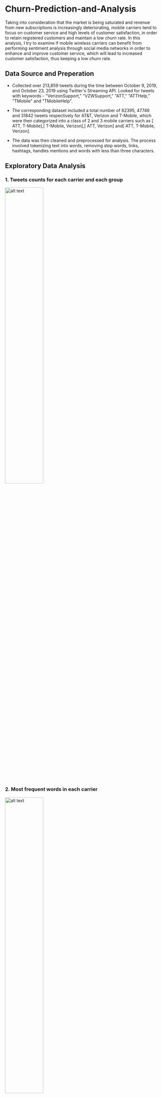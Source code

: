 # Churn-Prediction-and-Analysis

Taking into consideration that the market is being saturated and revenue from new subscriptions is increasingly deteriorating, mobile carriers tend to focus on customer service and high levels of customer satisfaction, in order to retain registered customers and maintain a low churn rate. In this analysis, I try to examine if mobile wireless carriers can benefit from performing sentiment analysis through social media networks in order to enhance and improve customer service, which will lead to increased customer satisfaction, thus keeping a low churn rate.

## Data Source and Preperation

- Collected over 213,859 tweets during the time between October 9, 2019, and October 23, 2019 using Twitter's Streaming API. Looked for tweets with keywords - "VerizonSupport," "VZWSupport," "ATT," "ATTHelp," "TMobile" and "TMobileHelp".

- The corresponding dataset included a total number of 82395, 47746 and 31842 tweets respectively for AT&T, Verizon and T-Mobile, which were then categorized into a class of 2 and 3 mobile carriers such as [ ATT, T-Mobile],[ T-Mobile, Verizon],[ ATT, Verizon] and[ ATT, T-Mobile, Verizon].

- The data was then cleaned and preprocessed for analysis. The process involved tokenizing text into words, removing stop words, links, hashtags, handles mentions and words with less than three characters.

## Exploratory Data Analysis

### 1.	Tweets counts for each carrier and each group

<img src="https://github.com/netisheth/Churn-Prediction-and-Analysis/blob/master/Images/eda1.png" alt="alt text" width="50%" height="50%">

### 2. Most frequent words in each carrier

<img src="https://github.com/netisheth/Churn-Prediction-and-Analysis/blob/master/Images/eda2.png" alt="alt text" width="50%" height="50%">

<img src="https://github.com/netisheth/Churn-Prediction-and-Analysis/blob/master/Images/eda3.png" alt="alt text" width="50%" height="50%">

According to the BOW model, we got the top 5 common words of each carrier. For Verizon, users like to mention Disney, free service, and yearly plans in their tweets. Similarly, for TMobile and ATT, users are talking about comments, tickets, and customers.

### 3.	Counts for each carrier mentioned daily

<img src="https://github.com/netisheth/Churn-Prediction-and-Analysis/blob/master/Images/eda4.png" alt="alt text" width="50%" height="50%">

During the time between 2019-10-09 and 2019-10-23, we can observe how the number of tweets mentioning each carrier varies. Some interesting observations are:
- On 2019-10-15 Tuesday, the number of tweets for TMobile is maximum, the possible reason can be t-mobile Tuesday promotional offers.
- On 2019-10-19, a lot of ATT users were facing network issues. That can be the reason behind the sudden rise in the number of tweets.
- On 2019-10-22, Verizon tweets were the maximum. They announced a free year of Disney+. The users might be comparing it with ATT offers. 

### 4.	Sentiment polarity distribution for each carrier

<img src="https://github.com/netisheth/Churn-Prediction-and-Analysis/blob/master/Images/eda5.png" alt="alt text" width="50%" height="50%">

We can see how the sentiment varies for each tweet mentioning different carriers. It helps us to understand how many tweets were positive and negative. For example, ATT had maximum number of tweets with -0.5 polarity (negative). Most of the tweets for each carrier were positive.

### 5.	Overall sentiment polarity of each carrier

<img src="https://github.com/netisheth/Churn-Prediction-and-Analysis/blob/master/Images/eda6.png" alt="alt text" width="50%" height="50%">

<img src="https://github.com/netisheth/Churn-Prediction-and-Analysis/blob/master/Images/eda7.png" alt="alt text" width="50%" height="50%">

As we can see from the overall sentiments graph, ATT gets the lowest sentiment score, and TMobile gets the highest. An interesting observation is that carrier with more tweets mentioned has less sentiment polarity score.

### 6.	Positive vs. Negative tweets for each carrier

<img src="https://github.com/netisheth/Churn-Prediction-and-Analysis/blob/master/Images/eda8.png" alt="alt text" width="50%" height="50%">

From the graph, we can notice that in all three carriers, as the number of tweets increases, the proportion of negative numbers also increases. Maybe users like to complain more than praise on tweets.

### 7.	Representative words

With the help of topic modeling we found negative and positive topics for each carrier. ATT positive topics are about wifi and service, ATT negative topics are about internet, ticket and game. Verizon positive topics are about iphone and data, Verizon negative topics are about samsung, bill and outage. TMobile positive topics are about family, speed and offer, TMobile negative topics are about coverage and service.

## Churn Detection Analysis

### 1. Manually labeling the tweets as churn/non-churn

As we need lableled data to train machine learning algorithm, we manually labelled around 4000 tweets as 'churn' or 'not-churn' by understanding the context and the words used in the tweets. However, this wasn’t enough for the large corpus that we had.

### 2. Train machine learning model

We used the above manually labelled tweets as an input to a machine learning model to predict the labels for a set of unseen tweets. We followed the following steps:
- Split the manually labeled input dataset of 4000 to train and test sets of 80% and 20% respectively.
- Use the train data set to train the model and test it on the test dataset. Tune the model hyperparameters and repeat. Test it on unseen data outside of the test set previously provided.
- Validate the results manually, refine the input and predict the next 500 labels with the help of the model. Now add this new labeled set to the training dataset and predict another set of 500 tweets with the updated training dataset.
- In this way we were able to label another 2000 tweets and validate them manually.

We used two models,namely Naive Bayes and XGBoost, however, XGBoost proved to outperform the others with an accuracy of 73%.  Now, we had 6000 labelled tweets. However, it still wasn’t enough. Hence, we decided to develop a rule based algorithm on top of this approach to identify the churn labels, churn reason and provide suggestions in a heuristic way.	

## Rule Based Algorithm

We developed a rule-based algorithm to determine the following:
- If the user was likely to churn 
- Reason for churn
- User wants to churn from which old carrier and to new carrier

### Detecting users churn direction

<img src="https://github.com/netisheth/Churn-Prediction-and-Analysis/blob/master/Images/algo1.png" alt="alt text" width="50%" height="50%">

Consider the simple example above - ‘ATT is good and TMobile is bad. Because ATT has better service’. The reader can easily figure out that this user might want to churn from TMobile to ATT. The reason is that ATT has better service. Then, how does the machine do the semantic analysis and come to this conclusion? Our rule-based algorithm follows the following approach to help machine with it:

1. Identify three subjects, ‘ATT’, ‘TMobile’ and ‘Verizon’ in each tweet. 
2. Disassemble the original text and find out a match between words or sentences and the subject. In the above example, we need to make the machine understand ‘good’ is describing ‘ATT’ and ‘bad’ is describing ‘TMobile’. In reality, people's language has many expressions, and this simple and neat language format is rarely encountered on Twitter. Therefore, we have summarized some semantic rules by reading a lot of tweets. 
3. Used these rules to segment the text and add some scores to each subject. We assume that users always want to churn from a low-scoring subject to a high-scoring subject.

Here are some of our rules: 

- “switch from… to…”, which is a typical sentence that clearly states where the user wants to churn from which carrier. So the carrier in “from” group will decrease score, and the score of the carrier in “to” group will increase. Synonyms of switch, such as transfer, try to, free from and so on, all follow the same rule. 
- The carrier appearing after “like” or “hate” will also increase or decrease the score, since it implies that the user has a potential intention to churn. 
- Similarly, people might use a lot of positive vocabulary to describe the new carrier they want to go, or use many negative vocabulary to describe the current carrier to imply the  intention of churn. Therefore, we will eventually add the sentiment polarity value to the score for each subject. 
- The conjunction words, such as “and” and “but ”, are very crucial signs that help us segment the text and find the words that describes the certain subject.
	
  The challenge of this algorithm is to identify more semantic rules and define the weights of score of each rule. Our current approach is to artificially collect and add rules, then adjust weights manually.

### Detecting churn reason

For the churning reason, there are some indicators that users often mention. Then we try to figure out and collect these indicators, such as “service”, “coverage”, “data”, “wifi”, “price”, “family” and so on. If one of these words appear in a sentence, we will roughly attribute it to the reason. And comparative adjectives, such as ‘smaller’, ‘cheaper’ and so on, also imply the comparative relationship between the two carriers. These comparative adjectives are also the indicators of the churning reason detection. The challenge of this algorithm is to find out a method that makes machine to find indicators automatically and improve the scalability. 

## Insights

### Summarizing churn reason

<img src="https://github.com/netisheth/Churn-Prediction-and-Analysis/blob/master/Images/insight1.png" alt="alt text" width="50%" height="50%">

When we identify the carrier that the user is unsatisfied with and extract the reasons for dissatisfaction by rule-based algorithm for each tweet, we build out three corpuses of unsatisfied reasons for each carrier. Through the analysis we can summarize the problem areas of each carrier.
